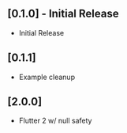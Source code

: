 ## [0.1.0] - Initial Release

* Initial Release

## [0.1.1]

* Example cleanup

## [2.0.0]

* Flutter 2 w/ null safety
